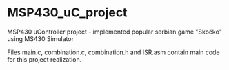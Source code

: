 # MSP430_uC_project
 MSP430 uController project - implemented popular serbian game "Skočko" using MS430 Simulator

 Files main.c, combination.c, combination.h and ISR.asm contain main code for this project realization.
